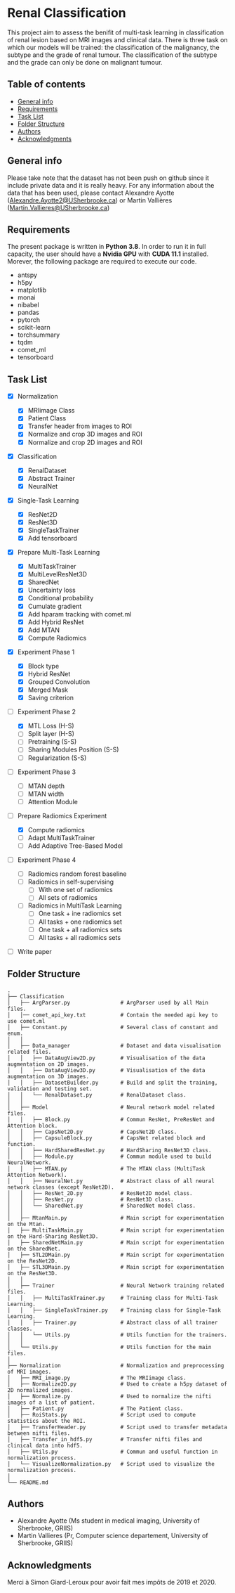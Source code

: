  # Renal Classification
This project aim to assess the benifit of multi-task learning in classification of renal lesion based on MRI images and clinical data. There is three task on which our models will be trained: the classification of the malignancy, the subtype and the grade of renal tumour. The classification of the subtype and the grade can only be done on malignant tumour.
 
 ## Table of contents
* [General info](#general-info)
* [Requirements](#requirements)
* [Task List](#task-list)
* [Folder Structure](#folder-structure)
* [Authors](#authors)
* [Acknowledgments](#acknowledgments)

## General info
Please take note that the dataset has not been push on github since it include private data and it is really heavy.
For any information about the data that has been used, please contact Alexandre Ayotte (Alexandre.Ayotte2@USherbrooke.ca) or Martin Vallières (Martin.Vallieres@USherbrooke.ca)

## Requirements
The present package is written in **Python 3.8**. In order to run it in full capacity, the user should have a **Nvidia GPU** with **CUDA 11.1** installed.
Morever, the following package are required to execute our code.

- antspy
- h5py
- matplotlib
- monai
- nibabel
- pandas
- pytorch
- scikit-learn
- torchsummary
- tqdm
- comet_ml
- tensorboard


## Task List
- [x] Normalization
  - [x] MRIimage Class
  - [x] Patient Class
  - [x] Transfer header from images to ROI
  - [x] Normalize and crop 3D images and ROI
  - [x] Normalize and crop 2D images and ROI
- [x] Classification 
  - [x] RenalDataset
  - [x] Abstract Trainer
  - [x] NeuralNet
- [x] Single-Task Learning
  - [x] ResNet2D
  - [x] ResNet3D
  - [x] SingleTaskTrainer
  - [x] Add tensorboard
- [x] Prepare Multi-Task Learning
  - [x] MultiTaskTrainer
  - [x] MultiLevelResNet3D
  - [x] SharedNet
  - [x] Uncertainty loss
  - [x] Conditional probability
  - [x] Cumulate gradient
  - [x] Add hparam tracking with comet.ml
  - [x] Add Hybrid ResNet
  - [x] Add MTAN
  - [x] Compute Radiomics
- [x] Experiment Phase 1
  - [x] Block type
  - [x] Hybrid ResNet
  - [x] Grouped Convolution
  - [x] Merged Mask
  - [x] Saving criterion
- [ ] Experiment Phase 2
  - [x] MTL Loss (H-S)
  - [ ] Split layer (H-S)
  - [ ] Pretraining (S-S)
  - [ ] Sharing Modules Position (S-S)
  - [ ] Regularization (S-S)
- [ ] Experiment Phase 3
  - [ ] MTAN depth
  - [ ] MTAN width
  - [ ] Attention Module
- [ ] Prepare Radiomics Experiment
  - [x] Compute radiomics
  - [ ] Adapt MultiTaskTrainer
  - [ ] Add Adaptive Tree-Based Model
- [ ] Experiment Phase 4
  - [ ] Radiomics random forest baseline
  - [ ] Radiomics in self-supervising
    - [ ] With one set of radiomics
    - [ ] All sets of radiomics
  - [ ] Radiomics in MultiTask Learning
    - [ ] One task + ine radiomics set
    - [ ] All tasks + one radiomics set
    - [ ] One task + all radiomics sets
    - [ ] All tasks + all radiomics sets
- [ ] Write paper


## Folder Structure
 ```
.
├── Classification
│   ├── ArgParser.py                # ArgParser used by all Main files.
│   │── comet_api_key.txt           # Contain the needed api key to use comet.ml
│   ├── Constant.py                 # Several class of constant and enum.
│   │
│   ├── Data_manager                # Dataset and data visualisation related files.
│   │   ├── DataAugView2D.py        # Visualisation of the data augmentation on 2D images.
│   │   ├── DataAugView3D.py        # Visualisation of the data augmentation on 3D images.
│   │   ├── DatasetBuilder.py       # Build and split the training, validation and testing set.
│   │   └── RenalDataset.py         # RenalDataset class.
│   │
│   ├── Model                       # Neural network model related files.
│   │   ├── Block.py                # Commun ResNet, PreResNet and Attention block.
│   │   ├── CapsNet2D.py            # CapsNet2D class.
│   │   ├── CapsuleBlock.py         # CapsNet related block and function.
│   │   ├── HardSharedResNet.py     # HardSharing ResNet3D class.
│   │   ├── Module.py               # Commun module used to build NeuralNetwork.
│   │   ├── MTAN.py                 # The MTAN class (MultiTask Attention Network).
│   │   ├── NeuralNet.py            # Abstract class of all neural network classes (except ResNet2D).
│   │   ├── ResNet_2D.py            # ResNet2D model class.
│   │   ├── ResNet.py               # ResNet3D class.
│   │   └── SharedNet.py            # SharedNet model class.
│   │
│   ├── MtanMain.py                 # Main script for experimentation on the Mtan.
│   ├── MultiTaskMain.py            # Main script for experimentation on the Hard-Sharing ResNet3D.
│   ├── SharedNetMain.py            # Main script for experimentation on the SharedNet.
│   ├── STL2DMain.py                # Main script for experimentation on the ResNet2D.
│   ├── STL3DMain.py                # Main script for experimentation on the ResNet3D.
│   │
│   ├── Trainer                     # Neural Network training related files.
│   │   ├── MultiTaskTrainer.py     # Training class for Multi-Task Learning.
│   │   ├── SingleTaskTrainer.py    # Training class for Single-Task Learning.
│   │   ├── Trainer.py              # Abstract class of all trainer classes.
│   │   └── Utils.py                # Utils function for the trainers.
│   │
│   └── Utils.py                    # Utils function for the main files.
│
├── Normalization                   # Normalization and preprocessing of MRI images.
│   ├── MRI_image.py                # The MRIimage class.
│   ├── Normalize2D.py              # Used to create a h5py dataset of 2D normalized images.
│   ├── Normalize.py                # Used to normalize the nifti images of a list of patient.
│   ├── Patient.py                  # The Patient class.
│   ├── RoiStats.py                 # Script used to compute statistics about the ROI.
│   ├── TransferHeader.py           # Script used to transfer metadata between nifti files.
│   ├── Transfer_in_hdf5.py         # Transfer nifti files and clinical data into hdf5.
│   ├── Utils.py                    # Commun and useful function in normalization process.
│   └── VisualizeNormalization.py   # Script used to visualize the normalization process.
│
└── README.md
 ```

## Authors
- Alexandre Ayotte (Ms student in medical imaging, University of Sherbrooke, GRIIS)
- Martin Vallieres (Pr, Computer science departement, University of Sherbrooke, GRIIS) 

## Acknowledgments
Merci à Simon Giard-Leroux pour avoir fait mes impôts de 2019 et 2020.

